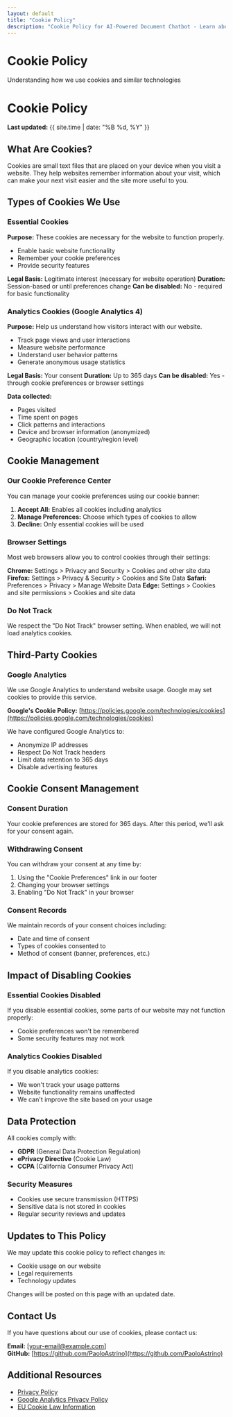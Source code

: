 ```yaml
---
layout: default
title: "Cookie Policy"
description: "Cookie Policy for AI-Powered Document Chatbot - Learn about the cookies we use and how to manage them."
---
```


<div class="content-wrapper">
  <div class="page-header">
    <h1>Cookie Policy</h1>
    <p>Understanding how we use cookies and similar technologies</p>
  </div>

# Cookie Policy

**Last updated:** {{ site.time | date: "%B %d, %Y" }}

## What Are Cookies?

Cookies are small text files that are placed on your device when you visit a website. They help websites remember information about your visit, which can make your next visit easier and the site more useful to you.

## Types of Cookies We Use

### Essential Cookies

**Purpose:** These cookies are necessary for the website to function properly.

- Enable basic website functionality
- Remember your cookie preferences
- Provide security features

**Legal Basis:** Legitimate interest (necessary for website operation)
**Duration:** Session-based or until preferences change
**Can be disabled:** No - required for basic functionality

### Analytics Cookies (Google Analytics 4)

**Purpose:** Help us understand how visitors interact with our website.

- Track page views and user interactions
- Measure website performance
- Understand user behavior patterns
- Generate anonymous usage statistics

**Legal Basis:** Your consent
**Duration:** Up to 365 days
**Can be disabled:** Yes - through cookie preferences or browser settings

**Data collected:**

- Pages visited
- Time spent on pages
- Click patterns and interactions
- Device and browser information (anonymized)
- Geographic location (country/region level)

## Cookie Management

### Our Cookie Preference Center

You can manage your cookie preferences using our cookie banner:

1. **Accept All:** Enables all cookies including analytics
2. **Manage Preferences:** Choose which types of cookies to allow
3. **Decline:** Only essential cookies will be used

### Browser Settings

Most web browsers allow you to control cookies through their settings:

**Chrome:** Settings > Privacy and Security > Cookies and other site data
**Firefox:** Settings > Privacy & Security > Cookies and Site Data
**Safari:** Preferences > Privacy > Manage Website Data
**Edge:** Settings > Cookies and site permissions > Cookies and site data

### Do Not Track

We respect the "Do Not Track" browser setting. When enabled, we will not load analytics cookies.

## Third-Party Cookies

### Google Analytics

We use Google Analytics to understand website usage. Google may set cookies to provide this service.

**Google's Cookie Policy:** [https://policies.google.com/technologies/cookies](https://policies.google.com/technologies/cookies)

We have configured Google Analytics to:

- Anonymize IP addresses
- Respect Do Not Track headers
- Limit data retention to 365 days
- Disable advertising features

## Cookie Consent Management

### Consent Duration

Your cookie preferences are stored for 365 days. After this period, we'll ask for your consent again.

### Withdrawing Consent

You can withdraw your consent at any time by:

1. Using the "Cookie Preferences" link in our footer
2. Changing your browser settings
3. Enabling "Do Not Track" in your browser

### Consent Records

We maintain records of your consent choices including:

- Date and time of consent
- Types of cookies consented to
- Method of consent (banner, preferences, etc.)

## Impact of Disabling Cookies

### Essential Cookies Disabled

If you disable essential cookies, some parts of our website may not function properly:

- Cookie preferences won't be remembered
- Some security features may not work

### Analytics Cookies Disabled

If you disable analytics cookies:

- We won't track your usage patterns
- Website functionality remains unaffected
- We can't improve the site based on your usage

## Data Protection

All cookies comply with:

- **GDPR** (General Data Protection Regulation)
- **ePrivacy Directive** (Cookie Law)
- **CCPA** (California Consumer Privacy Act)

### Security Measures

- Cookies use secure transmission (HTTPS)
- Sensitive data is not stored in cookies
- Regular security reviews and updates

## Updates to This Policy

We may update this cookie policy to reflect changes in:

- Cookie usage on our website
- Legal requirements
- Technology updates

Changes will be posted on this page with an updated date.

## Contact Us

If you have questions about our use of cookies, please contact us:

**Email:** [your-email@example.com]  
**GitHub:** [https://github.com/PaoloAstrino](https://github.com/PaoloAstrino)

## Additional Resources

- [Privacy Policy](/DataLoud_public/privacy-policy)
- [Google Analytics Privacy Policy](https://policies.google.com/privacy)
- [EU Cookie Law Information](https://ec.europa.eu/info/cookies_en)

</div>
